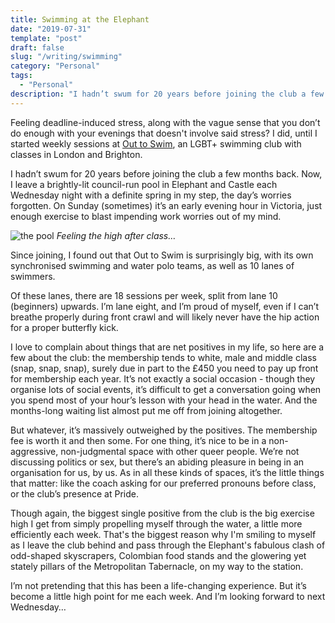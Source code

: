 ```yaml
---
title: Swimming at the Elephant
date: "2019-07-31"
template: "post"
draft: false
slug: "/writing/swimming" 
category: "Personal"
tags:
  - "Personal"
description: "I hadn’t swum for 20 years before joining the club a few months back. Now, I leave a brightly-lit council-run pool in Elephant and Castle each Wednesday night with a definite spring in my step."
---
```

 
Feeling deadline-induced stress, along with the vague sense that you don’t do enough with your evenings that doesn't involve said stress? I did, until I started weekly sessions at [Out to Swim](https://www.outtoswim.org/), an LGBT+ swimming club with classes in London and Brighton.

I hadn’t swum for 20 years before joining the club a few months back. Now, I leave a brightly-lit council-run pool in Elephant and Castle each Wednesday night with a definite spring in my step, the day’s worries forgotten. On Sunday (sometimes) it’s an early evening hour in Victoria, just enough exercise to blast impending work worries out of my mind.

![the pool](/media/swimming-elephant-1.jpg)
*Feeling the high after class…*

Since joining, I found out that Out to Swim is surprisingly big, with its own synchronised swimming and water polo teams, as well as 10 lanes of swimmers.

Of these lanes, there are 18 sessions per week, split from lane 10 (beginners) upwards. I’m lane eight, and I’m proud of myself, even if I can’t breathe properly during front crawl and will likely never have the hip action for a proper butterfly kick.

I love to complain about things that are net positives in my life, so here are a few about the club: the membership tends to white, male and middle class (snap, snap, snap), surely due in part to the £450 you need to pay up front for membership each year. It’s not exactly a social occasion - though they organise lots of social events, it’s difficult to get a conversation going when you spend most of your hour’s lesson with your head in the water. And the months-long waiting list almost put me off from joining altogether.

But whatever, it’s massively outweighed by the positives. The membership fee is worth it and then some. For one thing, it’s nice to be in a non-aggressive, non-judgmental space with other queer people. We’re not discussing politics or sex, but there’s an abiding pleasure in being in an organisation for us, by us. As in all these kinds of spaces, it’s the little things that matter: like the coach asking for our preferred pronouns before class, or the club’s presence at Pride.

Though again, the biggest single positive from the club is the big exercise high I get from simply propelling myself through the water, a little more efficiently each week. That's the biggest reason why I'm smiling to myself as I leave the club behind and pass through the Elephant's fabulous clash of odd-shaped skyscrapers, Colombian food stands and the glowering yet stately pillars of the Metropolitan Tabernacle, on my way to the station.

I’m not pretending that this has been a life-changing experience. But it’s become a little high point for me each week. And I’m looking forward to next Wednesday…
